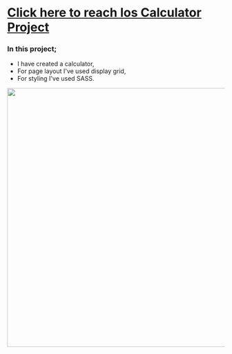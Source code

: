 # [Click here to reach Ios Calculator Project](https://musatirgithub.github.io/IosCalculator/)
<h3>In this project;</h3>
<ul>
  <li>I have created a calculator,</li>
  <li>For page layout I've used display grid,</li>
  <li>For styling I've used SASS.</li>
</ul>  
<div class="pics">
  <img src="https://musatirgithub.github.io/IosCalculator/IosCalculator.jpg" width="600px">
</div>
